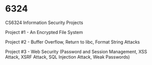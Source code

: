 # 6324
CS6324 Information Security Projects

Project #1 - An Encrypted File System

Project #2 - Buffer Overflow, Return to libc, Format String Attacks

Project #3 - Web Security (Password and Session Management, XSS Attack, XSRF Attack, SQL Injection Attack, Weak Passwords)

